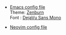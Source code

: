 - [Emacs config file](init.el)<br>
    Theme: [Zenburn](https://github.com/bbatsov/zenburn-emacs)<br>
    Font : [DejaVu Sans Mono](https://www.fontsquirrel.com/fonts/dejavu-sans-mono)

- [Neovim config file](init.vim)

